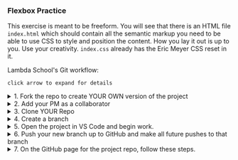 ### Flexbox Practice

This exercise is meant to be freeform. You will see that there is an HTML file `index.html` which should contain all the semantic markup you need to be able to use CSS to style and position the content. How you lay it out is up to you. Use your creativity. `index.css` already has the Eric Meyer CSS reset in it.

Lambda School's Git workflow:

`click arrow to expand for details`

<details>
<summary>1. Fork the repo to create YOUR OWN version of the project</summary>
   
   Open the project on GitHub and click the `fork` button in the upper right.

</details>

<details>
   <summary>2. Add your PM as a collaborator</summary>

on GitHub:
Settings -> Collaborators -> Add Collaborator (use your PM’s handle)
(I’d suggest grabbing the invite tag and DM it to your PM on Slack at this point)

</details>

<details>
<summary>3. Clone YOUR Repo</summary>

In your terminal/Git-Bash: `git clone your-repo-address`

</details>

<details>
<summary>4. Create a branch</summary>
This will be the branch you will do all your work on.

In your terminal/Git-Bash:

`cd name-of-project-folder`

`git checkout -b firstname-lastname`

</details>

<details>
<summary>5. Open the project in VS Code and begin work.</summary>

Windows or Linux users:

In terminal/Git-Bash, type `code .` while inside the project folder

Mac users:

1. In VS Code.
1. Open File menu.
1. Select `add folder to workspace`
1. Navigate to, and then select the project folder.
1. Click open.
   </details>

<details>
<summary>6. Push your new branch up to GitHub and make all future pushes to that branch</summary>
Still in your terminal/Git-Bash:

`git push -u origin firstname-lastname`

</details>

<details>
<summary>
7. On the GitHub page for the project repo, follow these steps.
</summary>

1. You should see a light yellow box which shows your push.
1. In that box, click the green button labeled `Compare & Pull Request`
1. In the Open Pull Request form, set the base to `YOUR MASTER` (NOT the Lambda Master)
1. Set the compare to `YOUR FORK` (NOT your master)
1. Add your PM as a reviewer by clicking `reviewer` from the righthand menu.

On the ‘Open a Pull Request‘ page click on Reviewers. If your PM has accepted your invite, then you should be able to select them here. If not, then they haven’t accepted the invite, and come back later…

Your PM will merge the work into YOUR Master fork when they have reviewed and approved it.

</details>
